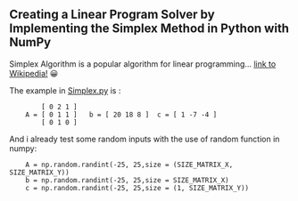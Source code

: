 ## Creating a Linear Program Solver by Implementing the Simplex Method in Python with NumPy

Simplex Algorithm is a popular algorithm for linear programming... [link to Wikipedia!](https://en.wikipedia.org/wiki/Simplex_algorithm) :grinning:


The example in [Simplex.py](https://github.com/Reda-BELHAJ/Simplex_Numpy/blob/main/simplex.py) is :
```
        [ 0 2 1 ]      
    A = [ 0 1 1 ]   b = [ 20 18 8 ]  c = [ 1 -7 -4 ]
        [ 0 1 0 ]   
```        
And i already test some random inputs with the use of random function in numpy:
```
    A = np.random.randint(-25, 25,size = (SIZE_MATRIX_X, SIZE_MATRIX_Y))
    b = np.random.randint(-25, 25,size = SIZE_MATRIX_X)
    c = np.random.randint(-25, 25,size = (1, SIZE_MATRIX_Y))
```
